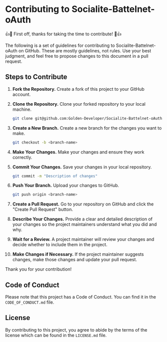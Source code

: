 # Contributing to Socialite-Battelnet-oAuth

👍🎉 First off, thanks for taking the time to contribute! 🎉👍

The following is a set of guidelines for contributing to Socialite-Battelnet-oAuth on GitHub. These are mostly guidelines, not rules. Use your best judgment, and feel free to propose changes to this document in a pull request.

## Steps to Contribute

1. **Fork the Repository.** Create a fork of this project to your GitHub account.

2. **Clone the Repository.** Clone your forked repository to your local machine.

    ```bash
    git clone git@github.com:Golden-Developer/Socialite-Battelnet-oAuth.git
    ```

3. **Create a New Branch.** Create a new branch for the changes you want to make.

    ```bash
    git checkout -b <branch-name>
    ```

4. **Make Your Changes.** Make your changes and ensure they work correctly.

5. **Commit Your Changes.** Save your changes in your local repository.

    ```bash
    git commit -m "Description of changes"
    ```

6. **Push Your Branch.** Upload your changes to GitHub.

    ```bash
    git push origin <branch-name>
    ```

7. **Create a Pull Request.** Go to your repository on GitHub and click the "Create Pull Request" button.

8. **Describe Your Changes.** Provide a clear and detailed description of your changes so the project maintainers understand what you did and why.

9. **Wait for a Review.** A project maintainer will review your changes and decide whether to include them in the project.

10. **Make Changes if Necessary.** If the project maintainer suggests changes, make those changes and update your pull request.

Thank you for your contribution!

## Code of Conduct

Please note that this project has a Code of Conduct. You can find it in the `CODE_OF_CONDUCT.md` file.

## License

By contributing to this project, you agree to abide by the terms of the license which can be found in the `LICENSE.md` file.
